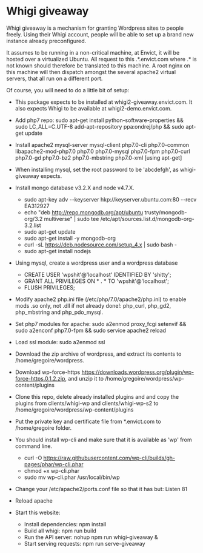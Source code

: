 # Whigi giveaway
Whigi giveaway is a mechanism for granting Wordpress sites to people freely. Using their Whigi account, people will be able to set up a brand new
instance already preconfigured.

It assumes to be running in a non-critical machine, at Envict, it will be hosted over a virtualized Ubuntu. All request to this .\*.envict.com where .\* is not
known should therefore be translated to this machine. A root nginx on this machine will then dispatch amongst the several apache2 virtual servers, that all run on a
different port.

Of course, you will need to do a little bit of setup:
- This package expects to be installed at whigi2-giveaway.envict.com. It also expects Whigi to be available at whigi2-demo.envict.com.
- Add php7 repo: sudo apt-get install python-software-properties && sudo LC_ALL=C.UTF-8 add-apt-repository ppa:ondrej/php && sudo apt-get update
- Install apache2 mysql-server mysql-client php7.0-cli php7.0-common libapache2-mod-php7.0 php7.0 php7.0-mysql php7.0-fpm php7.0-curl php7.0-gd php7.0-bz2 php7.0-mbstring php7.0-xml [using apt-get]
- When installing mysql, set the root password to be 'abcdefgh', as whigi-giveaway expects.
- Install mongo database v3.2.X and node v4.7.X.
  - sudo apt-key adv --keyserver hkp://keyserver.ubuntu.com:80 --recv EA312927
  - echo "deb http://repo.mongodb.org/apt/ubuntu trusty/mongodb-org/3.2 multiverse" | sudo tee /etc/apt/sources.list.d/mongodb-org-3.2.list
  - sudo apt-get update
  - sudo apt-get install -y mongodb-org
  - curl -sL https://deb.nodesource.com/setup_4.x | sudo bash -
  - sudo apt-get install nodejs
- Using mysql, create a wordpress user and a wordpress database
  - CREATE USER 'wpshit'@'localhost' IDENTIFIED BY 'shitty';
  - GRANT ALL PRIVILEGES ON * . * TO 'wpshit'@'localhost';
  - FLUSH PRIVILEGES;
- Modify apache2 php.ini file (/etc/php/7.0/apache2/php.ini) to enable mods .so only, not .dll if not already done!: php\_curl, php\_gd2, php\_mbstring and php\_pdo\_mysql.
- Set php7 modules for apache: sudo a2enmod proxy_fcgi setenvif && sudo a2enconf php7.0-fpm && sudo service apache2 reload
- Load ssl module: sudo a2enmod ssl
- Download the zip archive of wordpress, and extract its contents to /home/gregoire/wordpress.
- Download wp-force-https https://downloads.wordpress.org/plugin/wp-force-https.0.1.2.zip, and unzip it to /home/gregoire/wordpress/wp-content/plugins
- Clone this repo, delete already installed plugins and and copy the plugins from clients/whigi-wp and clients/whigi-wp-s2 to /home/gregoire/wordpress/wp-content/plugins

- Put the private key and certificate file from \*.envict.com to /home/gregoire folder.
- You should install wp-cli and make sure that it is available as 'wp' from command line.
  - curl -O https://raw.githubusercontent.com/wp-cli/builds/gh-pages/phar/wp-cli.phar
  - chmod +x wp-cli.phar
  - sudo mv wp-cli.phar /usr/local/bin/wp

- Change your /etc/apache2/ports.conf file so that it has but: Listen 81
- Reload apache

- Start this website:
  - Install dependencies: npm install
  - Build all whigi: npm run build
  - Run the API server: nohup npm run whigi-giveaway &
  - Start serving requests: npm run serve-giveaway